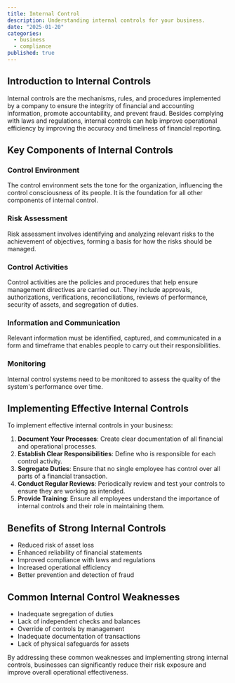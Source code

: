 ```yaml
---
title: Internal Control
description: Understanding internal controls for your business.
date: "2025-01-20"
categories:
  - business
  - compliance
published: true
---
```


## Introduction to Internal Controls

Internal controls are the mechanisms, rules, and procedures implemented by a company to ensure the integrity of financial and accounting information, promote accountability, and prevent fraud. Besides complying with laws and regulations, internal controls can help improve operational efficiency by improving the accuracy and timeliness of financial reporting.

## Key Components of Internal Controls

### Control Environment

The control environment sets the tone for the organization, influencing the control consciousness of its people. It is the foundation for all other components of internal control.

### Risk Assessment

Risk assessment involves identifying and analyzing relevant risks to the achievement of objectives, forming a basis for how the risks should be managed.

### Control Activities

Control activities are the policies and procedures that help ensure management directives are carried out. They include approvals, authorizations, verifications, reconciliations, reviews of performance, security of assets, and segregation of duties.

### Information and Communication

Relevant information must be identified, captured, and communicated in a form and timeframe that enables people to carry out their responsibilities.

### Monitoring

Internal control systems need to be monitored to assess the quality of the system's performance over time.

## Implementing Effective Internal Controls

To implement effective internal controls in your business:

1. **Document Your Processes**: Create clear documentation of all financial and operational processes.
2. **Establish Clear Responsibilities**: Define who is responsible for each control activity.
3. **Segregate Duties**: Ensure that no single employee has control over all parts of a financial transaction.
4. **Conduct Regular Reviews**: Periodically review and test your controls to ensure they are working as intended.
5. **Provide Training**: Ensure all employees understand the importance of internal controls and their role in maintaining them.

## Benefits of Strong Internal Controls

- Reduced risk of asset loss
- Enhanced reliability of financial statements
- Improved compliance with laws and regulations
- Increased operational efficiency
- Better prevention and detection of fraud

## Common Internal Control Weaknesses

- Inadequate segregation of duties
- Lack of independent checks and balances
- Override of controls by management
- Inadequate documentation of transactions
- Lack of physical safeguards for assets

By addressing these common weaknesses and implementing strong internal controls, businesses can significantly reduce their risk exposure and improve overall operational effectiveness.

